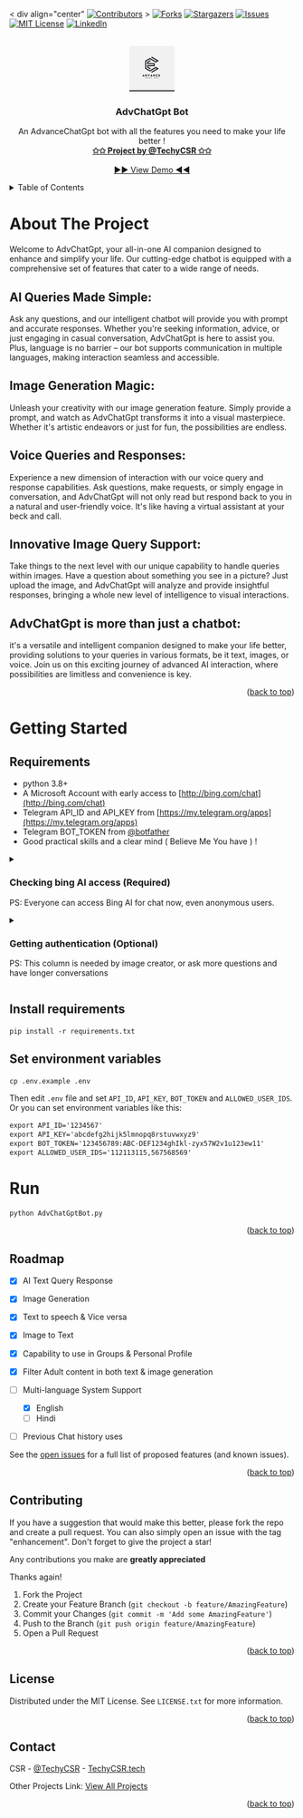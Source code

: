 


<a name="readme-top"></a>

< div align="center" [![Contributors][contributors-shield]][contributors-url] >
[![Forks][forks-shield]][forks-url]
[![Stargazers][stars-shield]][stars-url]
[![Issues][issues-shield]][issues-url]
[![MIT License][license-shield]][license-url]
[![LinkedIn][linkedin-shield]][linkedin-url]



<!-- PROJECT LOGO -->
<br />
<div align="center">
  <a href="https://github.com/TechyCSR/AdvChatGptBot">
    <img src="database/logo.jpg" alt="Logo" width="80" height="80">
  </a>

  <h3 align="center">AdvChatGpt Bot</h3>

   <p align="center">
    An AdvanceChatGpt bot with all the features you need to make your life better !
    <br />
    <a href="https://projects.techycsr.tech"><strong>✩✩ Project by @TechyCSR ✩✩</strong></a>
    <br />
    <br />
    <a href="https://t.me/AdvChatGptbot">▶▶ View Demo ◀◀</a>
  </p>
</div>


<!-- TABLE OF CONTENTS -->
<details>
  <summary>Table of Contents</summary>
  <ol>
    <li>
      <a href="#about-the-project">About The Project</a>
    </li>
    <li>
      <a href="#getting-started">Getting Started</a>
      <ul>
        <li><a href="#Requirements">Requirements</a></li>
        <li><a href="#Run">Run</a></li>
      </ul>
    </li>
    <li><a href="#roadmap">Roadmap</a></li>
    <li><a href="#contributing">Contributing</a></li>
    <li><a href="#license">License</a></li>
    <li><a href="#contact">Contact</a></li>
  </ol>
</details>



<!-- ABOUT THE PROJECT -->
# About The Project


Welcome to AdvChatGpt, your all-in-one AI companion designed to enhance and simplify your life. Our cutting-edge chatbot is equipped with a comprehensive set of features that cater to a wide range of needs.

## AI Queries Made Simple:
Ask any questions, and our intelligent chatbot will provide you with prompt and accurate responses. Whether you're seeking information, advice, or just engaging in casual conversation, AdvChatGpt is here to assist you. Plus, language is no barrier – our bot supports communication in multiple languages, making interaction seamless and accessible.

## Image Generation Magic:
Unleash your creativity with our image generation feature. Simply provide a prompt, and watch as AdvChatGpt transforms it into a visual masterpiece. Whether it's artistic endeavors or just for fun, the possibilities are endless.

## Voice Queries and Responses:
Experience a new dimension of interaction with our voice query and response capabilities. Ask questions, make requests, or simply engage in conversation, and AdvChatGpt will not only read but respond back to you in a natural and user-friendly voice. It's like having a virtual assistant at your beck and call.

## Innovative Image Query Support:
Take things to the next level with our unique capability to handle queries within images. Have a question about something you see in a picture? Just upload the image, and AdvChatGpt will analyze and provide insightful responses, bringing a whole new level of intelligence to visual interactions.

## AdvChatGpt is more than just a chatbot:
it's a versatile and intelligent companion designed to make your life better, providing solutions to your queries in various formats, be it text, images, or voice. Join us on this exciting journey of advanced AI interaction, where possibilities are limitless and convenience is key.

<p align="right">(<a href="#readme-top">back to top</a>)</p>






# Getting Started

## Requirements
* python 3.8+
* A Microsoft Account with early access to [http://bing.com/chat](http://bing.com/chat)
* Telegram API_ID and API_KEY from [https://my.telegram.org/apps](https://my.telegram.org/apps)
* Telegram BOT_TOKEN from [@botfather](https://t.me/botfather)
* Good practical skills and a clear mind ( Believe Me You have ) !

<details>
  <summary>

### Checking bing AI access (Required)
PS: Everyone can access Bing AI for chat now, even anonymous users.

  </summary>

- Install the latest version of Microsoft Edge
- Alternatively, you can use any browser and set the user-agent to look like you're using Edge. You can do this easily with an extension like "User-Agent Switcher and Manager" for [Chrome](https://chrome.google.com/webstore/detail/user-agent-switcher-and-m/bhchdcejhohfmigjafbampogmaanbfkg) and [Firefox](https://addons.mozilla.org/en-US/firefox/addon/user-agent-string-switcher/).
- Open [bing.com/chat](https://bing.com/chat)
- If you see a chat feature, you are good to go

</details>


<details>
  <summary>

### Getting authentication (Optional)
PS: This column is needed by image creator, or ask more questions and have longer conversations

  </summary>

- Install the cookie editor extension for [Chrome](https://chrome.google.com/webstore/detail/cookie-editor/hlkenndednhfkekhgcdicdfddnkalmdm) or [Firefox](https://addons.mozilla.org/en-US/firefox/addon/cookie-editor/) or [Edge](https://microsoftedge.microsoft.com/addons/detail/cookieeditor/neaplmfkghagebokkhpjpoebhdledlfi)
- Go to [`bing.com`](https://bing.com/)
- Open the extension
- Click "Export" on the bottom right, then "Export as JSON" (This saves your cookies to clipboard)
- Paste your cookies into a file `./cookie.json` (The filename depends on your `.env` settings)

</details>

## Install requirements
```shell
pip install -r requirements.txt
```

## Set environment variables
```shell
cp .env.example .env
```
Then edit `.env` file and set `API_ID`, `API_KEY`, `BOT_TOKEN` and `ALLOWED_USER_IDS`. Or you can set environment variables like this:
```shell
export API_ID='1234567'
export API_KEY='abcdefg2hijk5lmnopq8rstuvwxyz9'
export BOT_TOKEN='123456789:ABC-DEF1234ghIkl-zyx57W2v1u123ew11'
export ALLOWED_USER_IDS='112113115,567568569'
```

# Run
```shell
python AdvChatGptBot.py
```


<p align="right">(<a href="#readme-top">back to top</a>)</p>



<!-- ROADMAP -->
## Roadmap

- [x] AI Text Query Response
- [x] Image Generation
- [x] Text to speech & Vice versa
- [x] Image to Text
- [x] Capability to use in Groups & Personal Profile
- [x] Filter Adult content in both text & image generation
- [ ] Multi-language System Support
    - [x] English 
    - [ ] Hindi
- [ ] Previous Chat history uses


See the [open issues](https://github.com/TechyCSR/AdvChatGptBot/issues) for a full list of proposed features (and known issues).

<p align="right">(<a href="#readme-top">back to top</a>)</p>



<!-- CONTRIBUTING -->
## Contributing

If you have a suggestion that would make this better, please fork the repo and create a pull request. You can also simply open an issue with the tag "enhancement".
Don't forget to give the project a star! 

Any contributions you make are **greatly appreciated**

Thanks again!

1. Fork the Project
2. Create your Feature Branch (`git checkout -b feature/AmazingFeature`)
3. Commit your Changes (`git commit -m 'Add some AmazingFeature'`)
4. Push to the Branch (`git push origin feature/AmazingFeature`)
5. Open a Pull Request

<p align="right">(<a href="#readme-top">back to top</a>)</p>



<!-- LICENSE -->
## License

Distributed under the MIT License. See `LICENSE.txt` for more information.

<p align="right">(<a href="#readme-top">back to top</a>)</p>



<!-- CONTACT -->
## Contact

CSR - [@TechyCSR](https://twitter.com/TechyCSR) - [TechyCSR.tech](https://techycsr.tech)

Other Projects Link: [ View All Projects ](https://projects.techycsr.tech)

<p align="right">(<a href="#readme-top">back to top</a>)</p>







[contributors-shield]: https://img.shields.io/github/contributors/othneildrew/Best-README-Template.svg?style=for-the-badge
[contributors-url]: https://github.com/TechyCSR/AdvChatGptBot/graphs/contributors
[forks-shield]: https://img.shields.io/github/forks/othneildrew/Best-README-Template.svg?style=for-the-badge
[forks-url]: https://github.com/TechyCSR/AdvChatGptBot/network/members
[stars-shield]: https://img.shields.io/github/stars/othneildrew/Best-README-Template.svg?style=for-the-badge
[stars-url]: https://github.com/TechyCSR/AdvChatGptBot/stargazers
[issues-shield]: https://img.shields.io/github/issues/othneildrew/Best-README-Template.svg?style=for-the-badge
[issues-url]: https://github.com/TechyCSR/AdvChatGptBot/issues
[license-shield]: https://img.shields.io/github/license/othneildrew/Best-README-Template.svg?style=for-the-badge
[license-url]: https://github.com/TechyCSR/AdvChatGptBot/blob/master/LICENSE.txt
[linkedin-shield]: https://img.shields.io/badge/-LinkedIn-black.svg?style=for-the-badge&logo=linkedin&colorB=555
[linkedin-url]: https://linkedin.com/in/othneildrew
[product-screenshot]: images/screenshot.png
[Next.js]: https://img.shields.io/badge/next.js-000000?style=for-the-badge&logo=nextdotjs&logoColor=white
[Next-url]: https://nextjs.org/
[React.js]: https://img.shields.io/badge/React-20232A?style=for-the-badge&logo=react&logoColor=61DAFB
[React-url]: https://reactjs.org/
[Vue.js]: https://img.shields.io/badge/Vue.js-35495E?style=for-the-badge&logo=vuedotjs&logoColor=4FC08D
[Vue-url]: https://vuejs.org/
[Angular.io]: https://img.shields.io/badge/Angular-DD0031?style=for-the-badge&logo=angular&logoColor=white
[Angular-url]: https://angular.io/
[Svelte.dev]: https://img.shields.io/badge/Svelte-4A4A55?style=for-the-badge&logo=svelte&logoColor=FF3E00
[Svelte-url]: https://svelte.dev/
[Laravel.com]: https://img.shields.io/badge/Laravel-FF2D20?style=for-the-badge&logo=laravel&logoColor=white
[Laravel-url]: https://laravel.com
[Bootstrap.com]: https://img.shields.io/badge/Bootstrap-563D7C?style=for-the-badge&logo=bootstrap&logoColor=white
[Bootstrap-url]: https://getbootstrap.com
[JQuery.com]: https://img.shields.io/badge/jQuery-0769AD?style=for-the-badge&logo=jquery&logoColor=white
[JQuery-url]: https://jquery.com 
